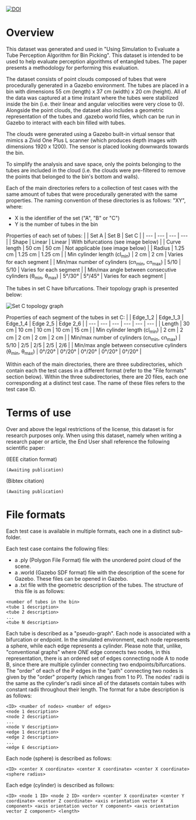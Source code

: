 [![DOI](https://zenodo.org/badge/192831421.svg)](https://zenodo.org/badge/latestdoi/192831421)

# Overview

This dataset was generated and used in "Using Simulation to Evaluate a Tube Perception Algorithm for Bin Picking". This dataset is intended to be used to help evaluate perception algorithms of entangled tubes. The paper presents a methodology for performing this evaluation.

The dataset consists of point clouds composed of tubes that were procedurally generated in a Gazebo environment. The tubes are placed in a bin with dimensions 55 cm (length) x 37 cm (width) x 20 cm (height). All of the data was captured at a time instant where the tubes were stabilized inside the bin (i.e. their linear and angular velocities were very close to 0). Alongside the point clouds, the dataset also includes a geometric representation of the tubes and .gazebo world files, which can be run in Gazebo to interact with each bin filled with tubes.

The clouds were generated using a Gazebo built-in virtual sensor that mimics a Zivid One Plus L scanner (which produces depth images with dimensions 1920 x 1200). The sensor is placed looking downwards towards the bin. 

To simplify the analysis and save space, only the points belonging to the tubes are included in the cloud (i.e. the clouds were pre-filtered to remove the points that belonged to the bin's bottom and walls).

Each of the main directories refers to a collection of test cases with the same amount of tubes that were procedurally generated with the same properties. The naming convention of these directories is as follows: "XY", where:
- X is the identifier of the set ("A", "B" or "C")
- Y is the number of tubes in the bin

Properties of each set of tubes:
| | Set A | Set B | Set C |
| --- | --- | --- | --- |
| Shape | Linear | Linear | With bifurcations (see image below) |
| Curve length | 50 cm | 50 cm | Not applicable (see image below) |
| Radius | 1.25 cm | 1.25 cm | 1.25 cm |
| Min cylinder length (cl<sub>min</sub>) | 2 cm | 2 cm | Varies for each segment |
| Min/max number of cylinders (cn<sub>min</sub>, cn<sub>max</sub>) | 5/10 | 5/10 | Varies for each segment |
| Min/max angle between consecutive cylinders (θ<sub>min</sub>, θ<sub>max</sub>) | 5&deg;/30&deg; | 5&deg;/45&deg; | Varies for each segment |

The tubes in set C have bifurcations. Their topology graph is presented below:

![Set C topology graph](https://raw.github.com/GoncaloLeao/Entangled-Tubes-Bin-Picking-Dataset/master/using-simulation-to-evaluate-a-tube-perception-algorithm-for-bin-picking/set-c-topology.png)

Properties of each segment of the tubes in set C:
| | Edge_1_2 | Edge_1_3 | Edge_1_4 | Edge 2_5 | Edge 2_6 |
| --- | --- | --- | --- | --- | --- |
| Length | 30 cm | 10 cm | 10 cm | 10 cm | 15 cm |
| Min cylinder length (cl<sub>min</sub>) | 2 cm | 2 cm | 2 cm | 2 cm | 2 cm |
| Min/max number of cylinders (cn<sub>min</sub>, cn<sub>max</sub>) | 5/10 | 2/5 | 2/5 | 2/5 | 2/6 |
| Min/max angle between consecutive cylinders (θ<sub>min</sub>, θ<sub>max</sub>) | 0&deg;/20&deg; | 0&deg;/20&deg; | 0&deg;/20&deg; | 0&deg;/20&deg; | 0&deg;/20&deg; |

Within each of the main directories, there are three subdirectories, which contain each the test cases in a different format (refer to the "File formats" section below). Within the three subdirectories, there are 20 files, each one corresponding at a distinct test case. The name of these files refers to the test case ID.

# Terms of use

Over and above the legal restrictions of the license, this dataset is for research purposes only. When using this dataset, namely when writing a research paper or article, the End User shall reference the following scientific paper:

(IEEE citation format)
```
(Awaiting publication)
```

(Bibtex citation)
```
(Awaiting publication)
```

# File formats

Each test case is available in multiple formats, each one in a distinct sub-folder.

Each test case contains the following files:
- a .ply (Polygon File Format) file with the unordered point cloud of the scene.
- a .world (Gazebo SDF format) file with the description of the scene for Gazebo. These files can be opened in Gazebo.
- a .txt file with the geometric description of the tubes. The structure of this file is as follows:

```
<number of tubes in the bin>
<tube 1 description>
<tube 2 description>
...
<tube N description>
```

Each tube is described as a "pseudo-graph". Each node is associated with a bifurcation or endpoint. In the simulated environment, each node represents a sphere, while each edge represents a cylinder. Please note that, unlike, "conventional graphs" where *ONE* edge connects two nodes, in this representation, there is an ordered set of edges connecting node A to node B, since there are multiple cylinder connecting two endpoints/bifurcations. The "order" of each of the P edges in the "path" connecting two nodes is given by the "order" property (which ranges from 1 to P). The nodes' radii is the same as the cylinder's radii since all of the datasets contain tubes with constant radii throughout their length. The format for a tube description is as follows:
```
<ID> <number of nodes> <number of edges>
<node 1 description>
<node 2 description>
...
<node V description>
<edge 1 description>
<edge 2 description>
...
<edge E description>
```

Each node (sphere) is described as follows:
```
<ID> <center X coordinate> <center X coordinate> <center X coordinate> <sphere radius>
```

Each edge (cylinder) is described as follows:
```
<ID> <node 1 ID> <node 2 ID> <order> <center X coordinate> <center Y coordinate> <center Z coordinate> <axis orientation vector X component> <axis orientation vector Y component> <axis orientation vector Z component> <length>
```
